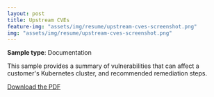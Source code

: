 ```yaml
---
layout: post
title: Upstream CVEs
feature-img: "assets/img/resume/upstream-cves-screenshot.png"
img: "assets/img/resume/upstream-cves-screenshot.png"
---
```


**Sample type**: Documentation

This sample provides a summary of vulnerabilities that can affect a customer's Kubernetes cluster, and recommended remediation steps. 

[Download the PDF](link) 

